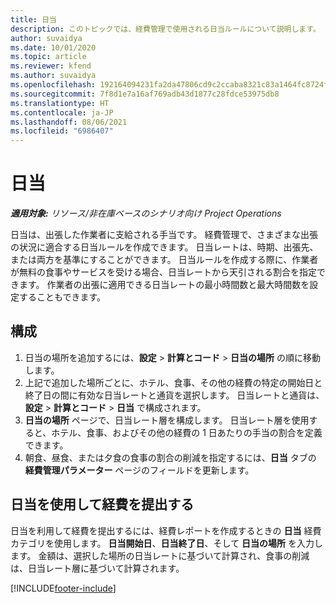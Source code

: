 ```yaml
---
title: 日当
description: このトピックでは、経費管理で使用される日当ルールについて説明します。
author: suvaidya
ms.date: 10/01/2020
ms.topic: article
ms.reviewer: kfend
ms.author: suvaidya
ms.openlocfilehash: 192164094231fa2da47806cd9c2ccaba8321c83a1464fc8724fa0d0a7618660f
ms.sourcegitcommit: 7f8d1e7a16af769adb43d1877c28fdce53975db8
ms.translationtype: HT
ms.contentlocale: ja-JP
ms.lasthandoff: 08/06/2021
ms.locfileid: "6986407"
---
```

# <a name="per-diems"></a>日当

_**適用対象:** リソース/非在庫ベースのシナリオ向け Project Operations_


日当は、出張した作業者に支給される手当です。 経費管理で、さまざまな出張の状況に適合する日当ルールを作成できます。 日当レートは、時期、出張先、または両方を基準にすることができます。 日当ルールを作成する際に、作業者が無料の食事やサービスを受ける場合、日当レートから天引される割合を指定できます。 作業者の出張に適用できる日当レートの最小時間数と最大時間数を設定することもできます。

## <a name="configuration"></a>構成 

1. 日当の場所を追加するには、**設定** > **計算とコード** > **日当の場所** の順に移動します。
2. 上記で追加した場所ごとに、ホテル、食事、その他の経費の特定の開始日と終了日の間に有効な日当レートと通貨を選択します。 日当レートと通貨は、**設定** > **計算とコード** > **日当** で構成されます。
3. **日当の場所** ページで、日当レート層を構成します。 日当レート層を使用すると、ホテル、食事、およびその他の経費の 1 日あたりの手当の割合を定義できます。 
4. 朝食、昼食、または夕食の食事の割合の削減を指定するには、**日当** タブの **経費管理パラメーター** ページのフィールドを更新します。 
    
## <a name="submit-expenses-using-per-diem"></a>日当を使用して経費を提出する
日当を利用して経費を提出するには、経費レポートを作成するときの **日当** 経費カテゴリを使用します。 **日当開始日**、**日当終了日**、そして **日当の場所** を入力します。 金額は、選択した場所の日当レートに基づいて計算され、食事の削減は、日当レート層に基づいて計算されます。


[!INCLUDE[footer-include](../includes/footer-banner.md)]